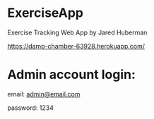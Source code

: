 # ExerciseApp
Exercise Tracking Web App by Jared Huberman

https://damp-chamber-63928.herokuapp.com/

# Admin account login:
email: admin@email.com

password: 1234
